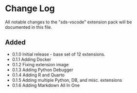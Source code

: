 # Change Log

All notable changes to the "sds-vscode" extension pack will be documented in this file.

## Added

- 0.1.0 Initial release - base set of 12 extensions.
- 0.1.1 Adding Docker
- 0.1.2 Fixing extension image
- 0.1.3 Adding Python Debugger
- 0.1.4 Adding R and Quarto
- 0.1.5 Adding multiple Python, DB, and misc. extensions
- 0.1.6 Adding Markdown All In One
